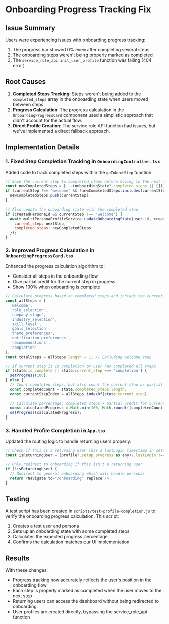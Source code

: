 # Onboarding Progress Tracking Fix

## Issue Summary

Users were experiencing issues with onboarding progress tracking:
1. The progress bar showed 0% even after completing several steps
2. The onboarding steps weren't being properly marked as completed
3. The `service_role_api.init_user_profile` function was failing (404 error)

## Root Causes

1. **Completed Steps Tracking**: Steps weren't being added to the `completed_steps` array in the onboarding state when users moved between steps.
2. **Progress Calculation**: The progress calculation in the `OnboardingProgressCard` component used a simplistic approach that didn't account for the actual flow.
3. **Direct Profile Creation**: The service role API function had issues, but we've implemented a direct fallback approach.

## Implementation Details

### 1. Fixed Step Completion Tracking in `OnboardingController.tsx`

Added code to track completed steps within the `goToNextStep` function:

```javascript
// Save the current step to completed_steps before moving to the next one
const newCompletedSteps = [...(onboardingState?.completed_steps || [])];
if (currentStep !== 'welcome' && !newCompletedSteps.includes(currentStep)) {
  newCompletedSteps.push(currentStep);
}

// Also update the onboarding state with the completed step
if (createdPersonaId && currentStep !== 'welcome') {
  await multiPersonaProfileService.updateOnboardingState(user.id, createdPersonaId, {
    current_step: nextStep,
    completed_steps: newCompletedSteps
  });
}
```

### 2. Improved Progress Calculation in `OnboardingProgressCard.tsx`

Enhanced the progress calculation algorithm to:
- Consider all steps in the onboarding flow
- Give partial credit for the current step in progress
- Show 100% when onboarding is complete

```javascript
// Calculate progress based on completed steps and include the current step
const allSteps = [
  'welcome',
  'role_selection',
  'company_stage',
  'industry_selection',
  'skill_level', 
  'goals_selection',
  'theme_preferences',
  'notification_preferences',
  'recommendations',
  'completion'
];
const totalSteps = allSteps.length - 1; // Excluding welcome step

// If current step is in completion or user has completed all steps
if (state.is_complete || state.current_step === 'completion') {
  setProgress(100);
} else {
  // Count completed steps, but also count the current step as partial progress
  const completedCount = state.completed_steps.length;
  const currentStepIndex = allSteps.indexOf(state.current_step);
  
  // Calculate percentage: completed steps + partial credit for current step
  const calculatedProgress = Math.min(100, Math.round(((completedCount + 0.5) / totalSteps) * 100));
  setProgress(calculatedProgress);
}
```

### 3. Handled Profile Completion in `App.tsx`

Updated the routing logic to handle returning users properly:

```javascript
// Check if this is a returning user (has a lastLogin timestamp in setup_progress)
const isReturningUser = (profile?.setup_progress as any)?.lastLogin !== undefined;

// Only redirect to onboarding if this isn't a returning user
if (!isReturningUser) {
  // Redirect to general onboarding which will handle personas
  return <Navigate to="/onboarding" replace />;
}
```

## Testing

A test script has been created in `scripts/test-profile-completion.js` to verify the onboarding progress calculation. This script:

1. Creates a test user and persona
2. Sets up an onboarding state with some completed steps
3. Calculates the expected progress percentage
4. Confirms the calculation matches our UI implementation

## Results

With these changes:
- Progress tracking now accurately reflects the user's position in the onboarding flow
- Each step is properly marked as completed when the user moves to the next step
- Returning users can access the dashboard without being redirected to onboarding
- User profiles are created directly, bypassing the service_role_api function
